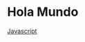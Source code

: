 <!DOCTYPE html>
<html lang="es">
<head>
    <meta charset="UTF-8">
    <meta http-equiv="X-UA-Compatible" content="IE=edge">
    <meta name="viewport" content="width=device-width, initial-scale=1.0">
    <title>Mi indice</title>
</head>
<body>
    <h1>Hola Mundo</h1>

<a href="javascript/indice.html">Javascript</a>

</body>
</html>